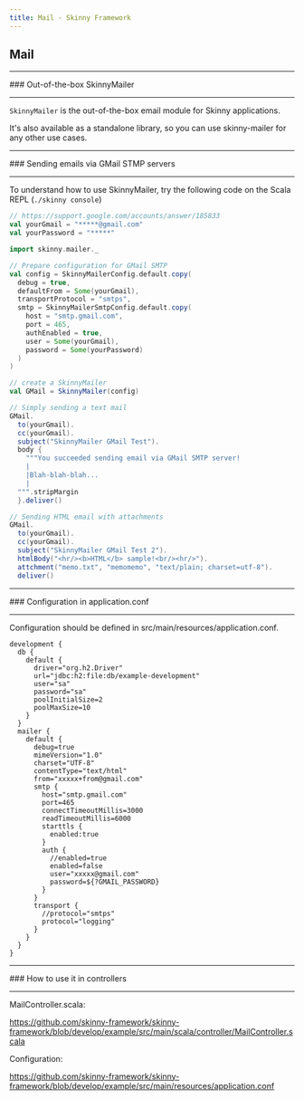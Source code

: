 ```yaml
---
title: Mail - Skinny Framework
---
```


## Mail

<hr/>
### Out-of-the-box SkinnyMailer
<hr/>

`SkinnyMailer` is the out-of-the-box email module for Skinny applications.

It's also available as a standalone library, so you can use skinny-mailer for any other use cases.

<hr/>
### Sending emails via GMail STMP servers
<hr/>

To understand how to use SkinnyMailer, try the following code on the Scala REPL (`./skinny console`)

```scala
// https://support.google.com/accounts/answer/185833
val yourGmail = "*****@gmail.com"
val yourPassword = "*****"

import skinny.mailer._

// Prepare configuration for GMail SMTP
val config = SkinnyMailerConfig.default.copy(
  debug = true,
  defaultFrom = Some(yourGmail),
  transportProtocol = "smtps",
  smtp = SkinnyMailerSmtpConfig.default.copy(
    host = "smtp.gmail.com",
    port = 465,
    authEnabled = true,
    user = Some(yourGmail),
    password = Some(yourPassword)
  )
)

// create a SkinnyMailer
val GMail = SkinnyMailer(config)

// Simply sending a text mail
GMail.
  to(yourGmail).
  cc(yourGmail).
  subject("SkinnyMailer GMail Test").
  body {
    """You succeeded sending email via GMail SMTP server!
    |
    |Blah-blah-blah...
    |
  """.stripMargin
  }.deliver()

// Sending HTML email with attachments
GMail.
  to(yourGmail).
  cc(yourGmail).
  subject("SkinnyMailer GMail Test 2").
  htmlBody("<hr/><b>HTML</b> sample!<br/><hr/>").
  attchment("memo.txt", "memomemo", "text/plain; charset=utf-8").
  deliver()
```

<hr/>
### Configuration in application.conf
<hr/>

Configuration should be defined in src/main/resources/application.conf.

```
development {
  db {
    default {
      driver="org.h2.Driver"
      url="jdbc:h2:file:db/example-development"
      user="sa"
      password="sa"
      poolInitialSize=2
      poolMaxSize=10
    }
  }
  mailer {
    default {
      debug=true
      mimeVersion="1.0"
      charset="UTF-8"
      contentType="text/html"
      from="xxxxx+from@gmail.com"
      smtp {
        host="smtp.gmail.com"
        port=465
        connectTimeoutMillis=3000
        readTimeoutMillis=6000
        starttls {
          enabled:true
        }
        auth {
          //enabled=true
          enabled=false
          user="xxxxx@gmail.com"
          password=${?GMAIL_PASSWORD}
        }
      }
      transport {
        //protocol="smtps"
        protocol="logging"
      }
    }
  }
}
```

<hr/>
### How to use it in controllers
<hr/>

MailController.scala:

https://github.com/skinny-framework/skinny-framework/blob/develop/example/src/main/scala/controller/MailController.scala

Configuration:

https://github.com/skinny-framework/skinny-framework/blob/develop/example/src/main/resources/application.conf
